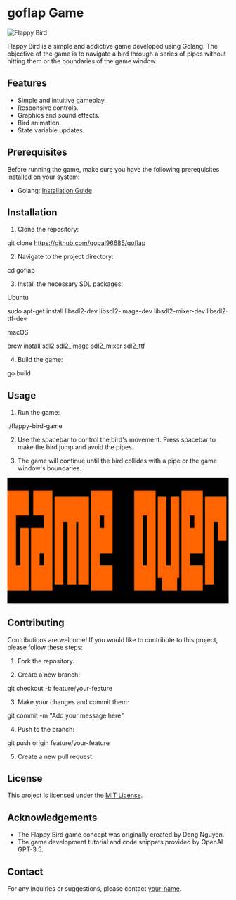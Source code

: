 # goflap Game

![Flappy Bird](./screensho1.png)

Flappy Bird is a simple and addictive game developed using Golang. The objective of the game is to navigate a bird through a series of pipes without hitting them or the boundaries of the game window.

## Features

- Simple and intuitive gameplay.
- Responsive controls.
- Graphics and sound effects.
- Bird animation.
- State variable updates.

## Prerequisites

Before running the game, make sure you have the following prerequisites installed on your system:

- Golang: [Installation Guide](https://golang.org/doc/install)

## Installation

1. Clone the repository:

git clone https://github.com/gopal96685/goflap


2. Navigate to the project directory:

cd goflap

3. Install the necessary SDL packages:

Ubuntu

sudo apt-get install libsdl2-dev libsdl2-image-dev libsdl2-mixer-dev libsdl2-ttf-dev

macOS

brew install sdl2 sdl2_image sdl2_mixer sdl2_ttf


4. Build the game:

go build

## Usage

1. Run the game:

./flappy-bird-game

2. Use the spacebar to control the bird's movement. Press spacebar to make the bird jump and avoid the pipes.

3. The game will continue until the bird collides with a pipe or the game window's boundaries.

![Gameplay](screenshot2.png)

## Contributing

Contributions are welcome! If you would like to contribute to this project, please follow these steps:

1. Fork the repository.

2. Create a new branch:

git checkout -b feature/your-feature


3. Make your changes and commit them:

git commit -m "Add your message here"

4. Push to the branch:

git push origin feature/your-feature


5. Create a new pull request.

## License

This project is licensed under the [MIT License](LICENSE).

## Acknowledgements

- The Flappy Bird game concept was originally created by Dong Nguyen.
- The game development tutorial and code snippets provided by OpenAI GPT-3.5.

## Contact

For any inquiries or suggestions, please contact [your-name](mailto:your-email@example.com).
























